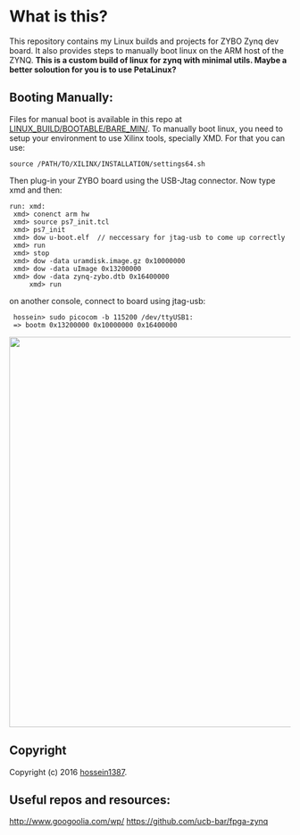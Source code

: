 
# What is this?

This repository contains my Linux builds and projects for ZYBO Zynq dev board. It also provides steps to manually boot linux on the ARM host of the ZYNQ. **This is a custom build of linux for zynq with minimal utils. Maybe a better soloution for you is to use PetaLinux?** 

## Booting Manually:

Files for manual boot is available in this repo at [LINUX_BUILD/BOOTABLE/BARE_MIN/](https://github.com/hossein1387/ZYBO/tree/master/LINUX_BUILD/BOOTABLE/BARE_MIN/).
To manually boot linux, you need to setup your environment to use Xilinx tools, specially XMD. For that you can use:

    source /PATH/TO/XILINX/INSTALLATION/settings64.sh

Then plug-in your ZYBO board using the USB-Jtag connector. Now type xmd and then:

    run: xmd:
 	 xmd> conenct arm hw
	 xmd> source ps7_init.tcl 
	 xmd> ps7_init
	 xmd> dow u-boot.elf  // neccessary for jtag-usb to come up correctly
	 xmd> run
	 xmd> stop
 	 xmd> dow -data uramdisk.image.gz 0x10000000
	 xmd> dow -data uImage 0x13200000          
	 xmd> dow -data zynq-zybo.dtb 0x16400000 
         xmd> run

on another console, connect to board using jtag-usb:

	 hossein> sudo picocom -b 115200 /dev/ttyUSB1:		
	 => bootm 0x13200000 0x10000000 0x16400000

<img src="https://github.com/hossein1387/ZYBO/blob/master/images/lunxh.png" width="700" />

## Copyright

Copyright (c) 2016 [hossein1387](http://hossein1387.github.io/).

## Useful repos and resources:

http://www.googoolia.com/wp/
https://github.com/ucb-bar/fpga-zynq




